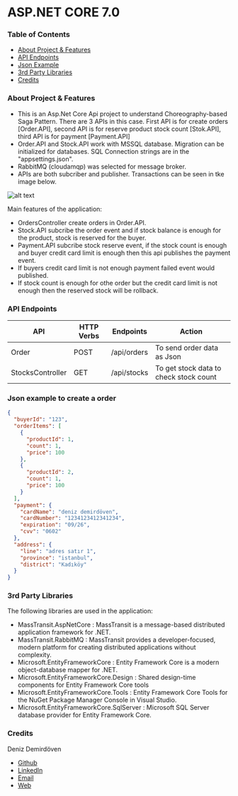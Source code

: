 # ASP.NET CORE 7.0

### Table of Contents

- [About Project & Features](#about-project--features)
- [API Endpoints](#api-endpoints)
- [Json Example](#json-example-to-create-a-order)
- [3rd Party Libraries](#3rd-party-libraries)
- [Credits](#credits)

### About Project & Features

- This is an Asp.Net Core Api project to understand Choreography-based Saga Pattern. There are 3 APIs in this case. First API is for create orders [Order.API], second API is for reserve product stock count [Stok.API], third API is for payment [Payment.API] 
- Order.API and Stock.API work with MSSQL database. Migration can be initialized for databases. SQL Connection strings are in the "appsettings.json".
- RabbitMQ (cloudamqp) was selected for message broker.
- APIs are both subcriber and publisher. Transactions can be seen in tke image below. 

![alt text](http://url/to/saga-pattern-design-choreography.jpg)

Main features of the application:

- OrdersController create orders in Order.API.
- Stock.API subcribe the order event and if stock balance is enough for the product, stock is reserved for the buyer. 
- Payment.API subcribe stock reserve event, if the stock count is enough and buyer credit card limit is enough then this api publishes the payment event.
- If buyers credit card limit is not enough payment failed event would published.
- If stock count is enough for othe order but the credit card limit is not enough then the reserved stock will be rollback. 

### API Endpoints
| API               | HTTP Verbs | Endpoints        | Action                                 |
| ----------------- | ---------- | ---------------- | -------------------------------------- |
| Order             | POST       | /api/orders      | To send order data as Json             |
| StocksController  | GET        | /api/stocks      | To get stock data to check stock count |

### Json example to create a order

```json
{
  "buyerId": "123",
  "orderItems": [
    {
      "productId": 1,
      "count": 1,
      "price": 100
    },
    {
      "productId": 2,
      "count": 1,
      "price": 100
    }
  ],
  "payment": {
    "cardName": "deniz demirdöven",
    "cardNumber": "1234123412341234",
    "expiration": "09/26",
    "cvv": "0602"
  },
  "address": {
    "line": "adres satır 1",
    "province": "istanbul",
    "district": "Kadıköy"
  }
}
```
### 3rd Party Libraries

The following libraries are used in the application:

- MassTransit.AspNetCore : MassTransit is a message-based distributed application framework for .NET.
- MassTransit.RabbitMQ : MassTransit provides a developer-focused, modern platform for creating distributed applications without complexity.
- Microsoft.EntityFrameworkCore : Entity Framework Core is a modern object-database mapper for .NET.
- Microsoft.EntityFrameworkCore.Design : Shared design-time components for Entity Framework Core tools
- Microsoft.EntityFrameworkCore.Tools : Entity Framework Core Tools for the NuGet Package Manager Console in Visual Studio.
- Microsoft.EntityFrameworkCore.SqlServer : Microsoft SQL Server database provider for Entity Framework Core.

### Credits

Deniz Demirdöven

- [Github](https://github.com/DenizDemirdoven)
- [LinkedIn](https://www.linkedin.com/in/denizdemirdoven)
- [Email](mailto:denizdemirdoven@gmail.com)
- [Web](https://www.denizdemirdoven.com/)